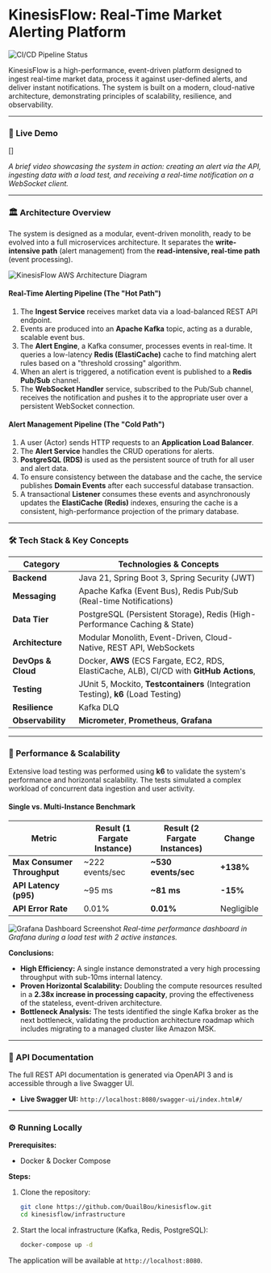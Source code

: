 # KinesisFlow: Real-Time Market Alerting Platform

![CI/CD Pipeline Status](https://github.com/OuailBou/kinesisFlow/actions/workflows/ci-cd.yml/badge.svg)

KinesisFlow is a high-performance, event-driven platform designed to ingest real-time market data, process it against user-defined alerts, and deliver instant notifications. The system is built on a modern, cloud-native architecture, demonstrating principles of scalability, resilience, and observability.

---

### 🎥 Live Demo

[]

*A brief video showcasing the system in action: creating an alert via the API, ingesting data with a load test, and receiving a real-time notification on a WebSocket client.*

---

### 🏛️ Architecture Overview

The system is designed as a modular, event-driven monolith, ready to be evolved into a full microservices architecture. It separates the **write-intensive path** (alert management) from the **read-intensive, real-time path** (event processing).

![KinesisFlow AWS Architecture Diagram](https://github.com/user-attachments/assets/dad66fdd-cbb5-4e0c-bbf9-5e43f448249c)


#### Real-Time Alerting Pipeline (The "Hot Path")
1.  The **Ingest Service** receives market data via a load-balanced REST API endpoint.
2.  Events are produced into an **Apache Kafka** topic, acting as a durable, scalable event bus.
3.  The **Alert Engine**, a Kafka consumer, processes events in real-time. It queries a low-latency **Redis (ElastiCache)** cache to find matching alert rules based on a "threshold crossing" algorithm.
4.  When an alert is triggered, a notification event is published to a **Redis Pub/Sub** channel.
5.  The **WebSocket Handler** service, subscribed to the Pub/Sub channel, receives the notification and pushes it to the appropriate user over a persistent WebSocket connection.

#### Alert Management Pipeline (The "Cold Path")
1.  A user (Actor) sends HTTP requests to an **Application Load Balancer**.
2.  The **Alert Service** handles the CRUD operations for alerts.
3.  **PostgreSQL (RDS)** is used as the persistent source of truth for all user and alert data.
4.  To ensure consistency between the database and the cache, the service publishes **Domain Events** after each successful database transaction.
5.  A transactional **Listener** consumes these events and asynchronously updates the **ElastiCache (Redis)** indexes, ensuring the cache is a consistent, high-performance projection of the primary database.

---

### 🛠️ Tech Stack & Key Concepts

| Category          | Technologies & Concepts                                                                                               |
| ----------------- | --------------------------------------------------------------------------------------------------------------------- |
| **Backend**       | Java 21, Spring Boot 3, Spring Security (JWT)                                                                         |
| **Messaging**     | Apache Kafka (Event Bus), Redis Pub/Sub (Real-time Notifications)                                                     |
| **Data Tier**     | PostgreSQL (Persistent Storage), Redis (High-Performance Caching & State)                                             |
| **Architecture**  | Modular Monolith, Event-Driven, Cloud-Native, REST API, WebSockets                                                    |
| **DevOps & Cloud**| Docker, **AWS** (ECS Fargate, EC2, RDS, ElastiCache, ALB), CI/CD with **GitHub Actions**,                             |
| **Testing**       | JUnit 5, Mockito, **Testcontainers** (Integration Testing), **k6** (Load Testing)                                     |
| **Resilience**    | Kafka DLQ                                                                                                             |
| **Observability** | **Micrometer**, **Prometheus**, **Grafana**                                                                           |

---

### 🚀 Performance & Scalability

Extensive load testing was performed using **k6** to validate the system's performance and horizontal scalability. The tests simulated a complex workload of concurrent data ingestion and user activity.

#### Single vs. Multi-Instance Benchmark

| Metric                     | Result (1 Fargate Instance) | Result (2 Fargate Instances) | Change     |
| -------------------------- | --------------------------- | ---------------------------- | ---------- |
| **Max Consumer Throughput**| ~222 events/sec             | **~530 events/sec**          | **+138%**  |
| **API Latency (p95)**        | ~95 ms                    | **~81 ms**                   | **-15%**   |
| **API Error Rate**         | 0.01%                       | **0.01%**                    | Negligible |

![Grafana Dashboard Screenshot](https://github.com/user-attachments/assets/a3454d94-8672-4c66-9765-e64468d82f34)
*Real-time performance dashboard in Grafana during a load test with 2 active instances.*

**Conclusions:**
*   **High Efficiency:** A single instance demonstrated a very high processing throughput with sub-10ms internal latency.
*   **Proven Horizontal Scalability:** Doubling the compute resources resulted in a **2.38x increase in processing capacity**, proving the effectiveness of the stateless, event-driven architecture.
*   **Bottleneck Analysis:** The tests identified the single Kafka broker as the next bottleneck, validating the production architecture roadmap which includes migrating to a managed cluster like Amazon MSK.

---

### 📖 API Documentation

The full REST API documentation is generated via OpenAPI 3 and is accessible through a live Swagger UI.

*   **Live Swagger UI:** `http://localhost:8080/swagger-ui/index.html#/`

---

### ⚙️ Running Locally

**Prerequisites:**
*   Docker & Docker Compose

**Steps:**
1.  Clone the repository:
    ```bash
    git clone https://github.com/OuailBou/kinesisflow.git
    cd kinesisflow/infrastructure
    ```
2.  Start the local infrastructure (Kafka, Redis, PostgreSQL):
    ```bash
    docker-compose up -d
    ```
The application will be available at `http://localhost:8080`.
